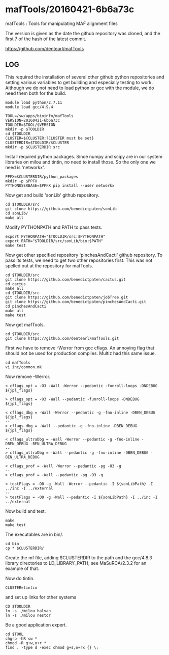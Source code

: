 mafTools/20160421-6b6a73c
=========================

mafTools : Tools for manipulating MAF alignment files

The version is given as the date the github repository was cloned, and the first 7 of the hash of the latest commit.

<https://github.com/dentearl/mafTools>


LOG
---

This required the installation of several other github python repositories
and setting various variables to get building and especially testing to work.
Although we do not need to load python or gcc with the module, we do need
them both for the build.

    module load python/2.7.11
    module load gcc/4.9.4

    TOOL=/sw/apps/bioinfo/mafTools
    VERSION=20160421-6b6a73c
    TOOLDIR=$TOOL/$VERSION
    mkdir -p $TOOLDIR
    cd $TOOLDIR
    CLUSTER=${CLUSTER:?CLUSTER must be set}
    CLUSTERDIR=$TOOLDIR/$CLUSTER
    mkdir -p $CLUSTERDIR src

Install required python packages.  Since numpy and scipy are in our system
libraries on milou and tintin, no need to install those.  So the only one
we need is 'networkx'.

    PPFX=$CLUSTERDIR/python_packages
    mkdir -p $PPFX
    PYTHONUSERBASE=$PPFX pip install --user networkx

Now get and build 'sonLib' github repository.

    cd $TOOLDIR/src
    git clone https://github.com/benedictpaten/sonLib
    cd sonLib/
    make all

Modify PYTHONPATH and PATH to pass tests.

    export PYTHONPATH="$TOOLDIR/src:$PYTHONPATH"
    export PATH="$TOOLDIR/src/sonLib/bin:$PATH"
    make test

Now get other specified repository 'pinchesAndCacti' github repository. To
pass its tests, we need to get two other repositories first.  This was not
spelled out at the repository for mafTools.

    cd $TOOLDIR/src
    git clone https://github.com/benedictpaten/cactus.git
    cd cactus
    make all
    cd $TOOLDIR/src
    git clone https://github.com/benedictpaten/jobTree.git
    git clone https://github.com/benedictpaten/pinchesAndCacti.git
    cd pinchesAndCacti
    make all
    make test

Now get mafTools.

    cd $TOOLDIR/src
    git clone https://github.com/dentearl/mafTools.git

First we have to remove -Werror from gcc cflags.  An annoying flag that
should not be used for production compiles.  Multiz had this same issue.

    cd mafTools
    vi inc/common.mk

Now remove -Werror.

    < cflags_opt = -O3 -Wall -Werror --pedantic -funroll-loops -DNDEBUG ${jpl_flags}
    --
    > cflags_opt = -O3 -Wall --pedantic -funroll-loops -DNDEBUG ${jpl_flags}

    < cflags_dbg = -Wall -Werror --pedantic -g -fno-inline -DBEN_DEBUG ${jpl_flags}
    --
    > cflags_dbg = -Wall --pedantic -g -fno-inline -DBEN_DEBUG ${jpl_flags}

    < cflags_ultraDbg = -Wall -Werror --pedantic -g -fno-inline -DBEN_DEBUG -BEN_ULTRA_DEBUG
    --
    > cflags_ultraDbg = -Wall --pedantic -g -fno-inline -DBEN_DEBUG -BEN_ULTRA_DEBUG

    < cflags_prof = -Wall -Werror --pedantic -pg -O3 -g
    --
    > cflags_prof = -Wall --pedantic -pg -O3 -g

    < testFlags = -O0 -g -Wall -Werror --pedantic -I ${sonLibPath} -I ../inc -I ../external
    --
    > testFlags = -O0 -g -Wall --pedantic -I ${sonLibPath} -I ../inc -I ../external


Now build and test.

    make
    make test

The executables are in bin/.

    cd bin
    cp * $CLUSTERDIR/

Create the mf file, adding $CLUSTERDIR to the path and the gcc/4.8.3 library
directories to LD_LIBRARY_PATH; see MaSuRCA/2.3.2 for an example of that.

Now do tintin.

    CLUSTER=tintin

and set up links for other systems

    CD $TOOLDIR
    ln -s ./milou halvan
    ln -s ./milou nestor

Be a good application expert.

    cd $TOOL
    chgrp -hR sw *
    chmod -R g+w,o+r *
    find . -type d -exec chmod g+s,o+rx {} \;


